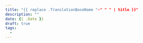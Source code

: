 ```yaml
---
title: "{{ replace .TranslationBaseName "-" " " | title }}"
description: ""
date: {{ .Date }}
draft: true
tags:
  -
---
```


